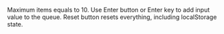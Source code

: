 Maximum items equals to 10.
Use Enter button or Enter key to add input value to the queue.
Reset button resets everything, including localStorage state.
